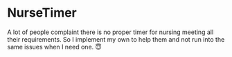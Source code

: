 # NurseTimer

A lot of people complaint there is no proper timer for nursing meeting all their requirements. 
So I implement my own to help them and not run into the same issues when I need one. :innocent: